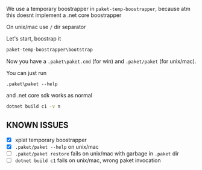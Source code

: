 
We use a temporary boostrapper in `paket-temp-boostrapper`, because atm this doesnt implement a 
.net core boostrapper

On unix/mac use `/` dir separator

Let's start, boostrap it

```bat
paket-temp-boostrapper\bootstrap
```

Now you have a `.paket\paket.cmd` (for win) and `.paket/paket` (for unix/mac).

You can just run

```
.paket\paket --help
```

and .net core sdk works as normal

```bat
dotnet build c1 -v n
```

## KNOWN ISSUES

- [X] xplat temporary boostrapper
- [X] `.paket/paket --help` on unix/mac
- [ ] `.paket/paket restore` fails on unix/mac with garbage in `.paket` dir
- [ ] `dotnet build c1` fails on unix/mac, wrong paket invocation
